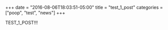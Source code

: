 +++
date = "2016-08-06T18:03:51-05:00"
title = "test_1_post"
categories = ["poop", "test", "news"]
+++


TEST_1_POST!!!
